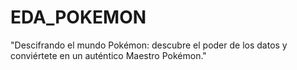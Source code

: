 # EDA_POKEMON
"Descifrando el mundo Pokémon: descubre el poder de los datos y conviértete en un auténtico Maestro Pokémon." 


